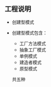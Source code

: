 
## 工程说明

* 创建型模式
* 创建型模式包含：
    
    * 工厂方法模式
    * 抽象工厂模式
    * 单例模式
    * 建造者模式
    * 原型模式 
    
    共五种